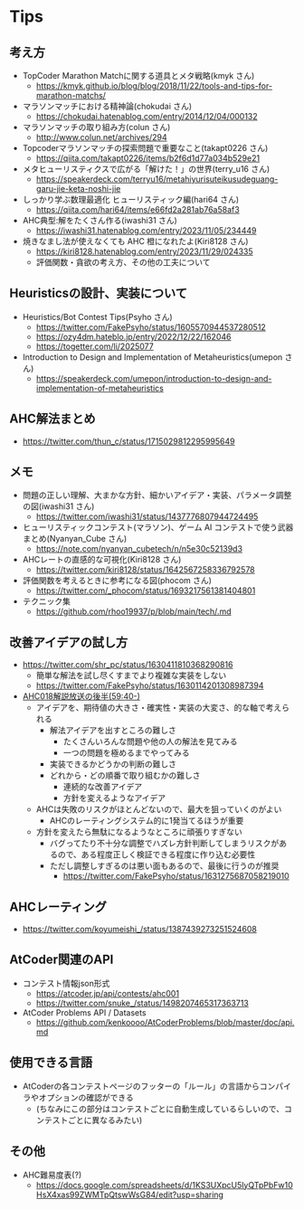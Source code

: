 # Tips

## 考え方

- TopCoder Marathon Matchに関する道具とメタ戦略(kmyk さん)
  - https://kmyk.github.io/blog/blog/2018/11/22/tools-and-tips-for-marathon-matchs/
- マラソンマッチにおける精神論(chokudai さん)
  - https://chokudai.hatenablog.com/entry/2014/12/04/000132
- マラソンマッチの取り組み方(colun さん)
  - http://www.colun.net/archives/294
- Topcoderマラソンマッチの探索問題で重要なこと(takapt0226 さん)
  - https://qiita.com/takapt0226/items/b2f6d1d77a034b529e21
- メタヒューリスティクスで広がる「解けた！」の世界(terry_u16 さん)
  - https://speakerdeck.com/terryu16/metahiyurisuteikusudeguang-garu-jie-keta-noshi-jie
- しっかり学ぶ数理最適化 ヒューリスティック編(hari64 さん)
  - https://qiita.com/hari64/items/e66fd2a281ab76a58af3
- AHC典型:解をたくさん作る(iwashi31 さん)
  - https://iwashi31.hatenablog.com/entry/2023/11/05/234449
- 焼きなまし法が使えなくても AHC 橙になれたよ(Kiri8128 さん)
  - https://kiri8128.hatenablog.com/entry/2023/11/29/024335
  - 評価関数・貪欲の考え方、その他の工夫について


## Heuristicsの設計、実装について

- Heuristics/Bot Contest Tips(Psyho さん)
  - https://twitter.com/FakePsyho/status/1605570944537280512
  - https://ozy4dm.hateblo.jp/entry/2022/12/22/162046
  - https://togetter.com/li/2025077
- Introduction to Design and Implementation of Metaheuristics(umepon さん)
  - https://speakerdeck.com/umepon/introduction-to-design-and-implementation-of-metaheuristics

## AHC解法まとめ

- https://twitter.com/thun_c/status/1715029812295995649


## メモ

- 問題の正しい理解、大まかな方針、細かいアイデア・実装、パラメータ調整の図(iwashi31 さん)
  - https://twitter.com/iwashi31/status/1437776807944724495
- ヒューリスティックコンテスト(マラソン)、ゲーム AI コンテストで使う武器まとめ(Nyanyan_Cube さん)
  - https://note.com/nyanyan_cubetech/n/n5e30c52139d3
- AHCレートの直感的な可視化(Kiri8128 さん)
  - https://twitter.com/kiri8128/status/1642567258336792578
- 評価関数を考えるときに参考になる図(phocom さん)
  - https://twitter.com/_phocom/status/1693217561381404801
- テクニック集
  - https://github.com/rhoo19937/p/blob/main/tech/.md


## 改善アイデアの試し方

- https://twitter.com/shr_pc/status/1630411810368290816
  - 簡単な解法を試し尽くすまでより複雑な実装をしない
  - https://twitter.com/FakePsyho/status/1630114201308987394
- [AHC018解説放送の後半(59:40-)](https://www.youtube.com/watch?v=KoAjmMkDLgw)
  - アイデアを、期待値の大きさ・確実性・実装の大変さ、的な軸で考えられる
    - 解法アイデアを出すところの難しさ
      - たくさんいろんな問題や他の人の解法を見てみる
      - 一つの問題を極めるまでやってみる
    - 実装できるかどうかの判断の難しさ
    - どれから・どの順番で取り組むかの難しさ
      - 連続的な改善アイデア
      - 方針を変えるようなアイデア
  - AHCは失敗のリスクがほとんどないので、最大を狙っていくのがよい
    - AHCのレーティングシステム的に1発当てるほうが重要
  - 方針を変えたら無駄になるようなところに頑張りすぎない
    - バグってたり不十分な調整でハズレ方針判断してしまうリスクがあるので、ある程度正しく検証できる程度に作り込む必要性
    - ただし調整しすぎるのは悪い面もあるので、最後に行うのが推奨
      - https://twitter.com/FakePsyho/status/1631275687058219010

## AHCレーティング

- https://twitter.com/koyumeishi_/status/1387439273251524608

## AtCoder関連のAPI

- コンテスト情報json形式
  - https://atcoder.jp/api/contests/ahc001
  - https://twitter.com/snuke_/status/1498207465317363713
- AtCoder Problems API / Datasets
  - https://github.com/kenkoooo/AtCoderProblems/blob/master/doc/api.md

## 使用できる言語

- AtCoderの各コンテストページのフッターの「ルール」の言語からコンパイラやオプションの確認ができる
  - (ちなみにこの部分はコンテストごとに自動生成しているらしいので、コンテストごとに異なるみたい)

## その他

- AHC難易度表(?)
  - https://docs.google.com/spreadsheets/d/1KS3UXpcU5lyQTpPbFw10HsX4xas99ZWMTpQtswWsG84/edit?usp=sharing
